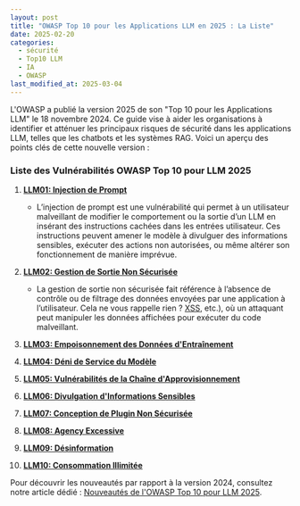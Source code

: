 ```yaml
---
layout: post
title: "OWASP Top 10 pour les Applications LLM en 2025 : La Liste"
date: 2025-02-20
categories: 
  - sécurité 
  - Top10 LLM
  - IA
  - OWASP 
last_modified_at: 2025-03-04
---
```


L'OWASP a publié la version 2025 de son "Top 10 pour les Applications LLM" le 18 novembre 2024. Ce guide vise à aider les organisations à identifier et atténuer les principaux risques de sécurité dans les applications LLM, telles que les chatbots et les systèmes RAG. Voici un aperçu des points clés de cette nouvelle version :

### Liste des Vulnérabilités OWASP Top 10 pour LLM 2025

1. **[LLM01: Injection de Prompt](https://spoint42.github.io/2025/02/26/prompt/)**
    - L’injection de prompt est une vulnérabilité qui permet à un utilisateur malveillant de modifier le comportement ou la sortie d’un LLM en insérant des instructions cachées dans les entrées utilisateur. Ces instructions peuvent amener le modèle à divulguer des informations sensibles, exécuter des actions non autorisées, ou même altérer son fonctionnement de manière imprévue.

2. **[LLM02: Gestion de Sortie Non Sécurisée](/2025/03/03/LLM02-2025/)**
   - La gestion de sortie non sécurisée fait référence à l’absence de contrôle ou de filtrage des données envoyées par une application à l’utilisateur.  Cela ne vous rappelle rien ? [XSS](),  etc.), où un attaquant peut manipuler les données affichées pour exécuter du code malveillant.
   
3. **[LLM03: Empoisonnement des Données d'Entraînement](#)**

4. **[LLM04: Déni de Service du Modèle](#)**

5. **[LLM05: Vulnérabilités de la Chaîne d'Approvisionnement](#)**

6. **[LLM06: Divulgation d'Informations Sensibles](#)**

7. **[LLM07: Conception de Plugin Non Sécurisée](#)**

8. **[LLM08: Agency Excessive](#)**

9. **[LLM09: Désinformation](#)**

10. **[LLM10: Consommation Illimitée](#)**

Pour découvrir les nouveautés par rapport à la version 2024, consultez notre article dédié : [Nouveautés de l'OWASP Top 10 pour LLM 2025](nouveautes-owasp-top-10-2025.html).
